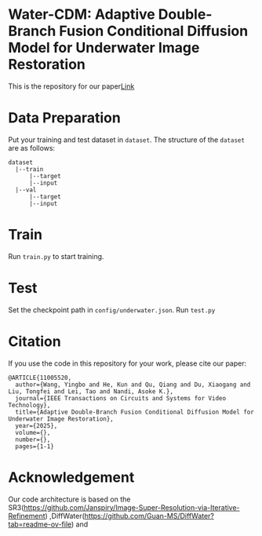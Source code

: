# Water-CDM: Adaptive Double-Branch Fusion Conditional Diffusion Model for Underwater Image Restoration
This is the repository for our paper[Link](https://ieeexplore.ieee.org/document/11005520)
# Data Preparation
Put your training and test dataset in ```dataset```. The structure of the ```dataset``` are as follows:
```
dataset
  |--train
      |--target
      |--input
  |--val
      |--target
      |--input
```
# Train
Run ```train.py``` to start training.
# Test
Set the checkpoint path in ```config/underwater.json```.
Run ```test.py```
# Citation
If you use the code in this repository for your work, please cite our paper:
```
@ARTICLE{11005520,
  author={Wang, Yingbo and He, Kun and Qu, Qiang and Du, Xiaogang and Liu, Tongfei and Lei, Tao and Nandi, Asoke K.},
  journal={IEEE Transactions on Circuits and Systems for Video Technology}, 
  title={Adaptive Double-Branch Fusion Conditional Diffusion Model for Underwater Image Restoration}, 
  year={2025},
  volume={},
  number={},
  pages={1-1}
```
# Acknowledgement
Our code architecture is based on the SR3(https://github.com/Janspiry/Image-Super-Resolution-via-Iterative-Refinement)  ,DiffWater(https://github.com/Guan-MS/DiffWater?tab=readme-ov-file) and 
